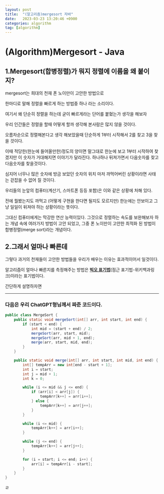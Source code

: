 ```yaml
---
layout: post
title:  "(알고리즘)mergesort 자바"
date:   2023-03-23 13:20:46 +0900
categories: algorithm
tag: [algorithm]
---
```


# (Algorithm)Mergesort - Java 

## 1.Mergesort(합병정렬)가 뭐지 정렬에 이름을 왜 붙이지?

mergesort는 희대의 천재 폰 노이만이 고안한 방법으로 

한마디로 말해 정렬을 빠르게 하는 방법중 하나 라는 소리이다.

여기서 왜 단순히 정렬을 하는데 굳이 빠르게라는 단어를 붙혔는가 생각을 해보자 

우리 인간들은 정렬을 할때 어떻게 할까  생각해 본사람은 많지 않을 것이다.

오름차순으로 정렬해본다고 생각 해보았을때 단순하게 1부터 시작해서 2를 찾고 3을 찾을 것이다. 

이때 적당한(한눈에 들어올만한)정도의 양이면 말그대로 한눈에 보고 1부터 시작하여 찾겠지만 이 숫자가 거대해지면 이야기가 달라진다. 하나하나 뒤져가면서 다음숫자를 찾고 다음숫자를 찾을것이다. 

심지어 너무나 많은 숫자에 방금 보았던 숫자의 위치 마저 까먹어버린 상황이라면 사태는 걷잡을 수 없어 질 것이다.

우리들의 눈앞의 컴퓨터(계산기, 스마트폰 등등 포함)은 이와 같은 상황에 처해 있다. 

전에 뭘봤는지도 까먹고 (어떻게 구현을 한다면 될지도 모르지만) 한눈에는 안보이고 그냥 일일이 뒤져야 하는 상황이라는 뜻이다.

그대신 컴퓨터에게는 막강한 연산 능력이있다. 그것으로 정렬하는 속도를 보완해보자 하는 개념 속에 여러가지 방법이 고안 되었고, 그중 폰 노이만이 고안한 최적화 된 방법이 합병정렬(merge sort)라는 개념이다.



## 2.그래서 얼마나 빠른데 
그렇다 과거의 천재들이 고안한 방법들을 우리가 배우는 이유는 효과적이어서 일것이다.

알고리즘이 얼마나 빠른지를 측정해주는 방법은 [**빅오 표기법**](https://en.wikipedia.org/wiki/Big_O_notation)(점근 표기법-위키백과링크)이라는 표기법이다.

간단하게 설명하자면 






-----

### 다음은 우리 ChatGPT형님께서 짜준 코드이다.
```java
public class MergeSort {
    public static void mergeSort(int[] arr, int start, int end) {
        if (start < end) {
            int mid = (start + end) / 2;
            mergeSort(arr, start, mid);
            mergeSort(arr, mid + 1, end);
            merge(arr, start, mid, end);
        }
    }

    public static void merge(int[] arr, int start, int mid, int end) {
        int[] tempArr = new int[end - start + 1];
        int i = start;
        int j = mid + 1;
        int k = 0;

        while (i <= mid && j <= end) {
            if (arr[i] < arr[j]) {
                tempArr[k++] = arr[i++];
            } else {
                tempArr[k++] = arr[j++];
            }
        }

        while (i <= mid) {
            tempArr[k++] = arr[i++];
        }

        while (j <= end) {
            tempArr[k++] = arr[j++];
        }

        for (i = start; i <= end; i++) {
            arr[i] = tempArr[i - start];
        }
    }
}
```

ㄹ